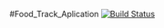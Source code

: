 #Food_Track_Aplication
[![Build Status](https://travis-ci.org/michalskoczekjava/Food_Track_Aplication.svg?branch=master)](https://travis-ci.org/michalskoczekjava/Food_Track_Aplication)
